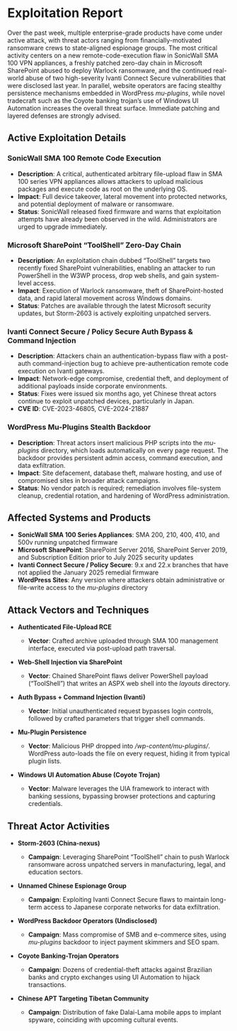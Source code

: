 # Exploitation Report

Over the past week, multiple enterprise-grade products have come under active attack, with threat actors ranging from financially-motivated ransomware crews to state-aligned espionage groups. The most critical activity centers on a new remote-code-execution flaw in SonicWall SMA 100 VPN appliances, a freshly patched zero-day chain in Microsoft SharePoint abused to deploy Warlock ransomware, and the continued real-world abuse of two high-severity Ivanti Connect Secure vulnerabilities that were disclosed last year. In parallel, website operators are facing stealthy persistence mechanisms embedded in WordPress *mu-plugins*, while novel tradecraft such as the Coyote banking trojan’s use of Windows UI Automation increases the overall threat surface. Immediate patching and layered defenses are strongly advised.

## Active Exploitation Details

### SonicWall SMA 100 Remote Code Execution
- **Description**: A critical, authenticated arbitrary file-upload flaw in SMA 100 series VPN appliances allows attackers to upload malicious packages and execute code as root on the underlying OS.  
- **Impact**: Full device takeover, lateral movement into protected networks, and potential deployment of malware or ransomware.  
- **Status**: SonicWall released fixed firmware and warns that exploitation attempts have already been observed in the wild. Administrators are urged to upgrade immediately.

### Microsoft SharePoint “ToolShell” Zero-Day Chain
- **Description**: An exploitation chain dubbed “ToolShell” targets two recently fixed SharePoint vulnerabilities, enabling an attacker to run PowerShell in the W3WP process, drop web shells, and gain system-level access.  
- **Impact**: Execution of Warlock ransomware, theft of SharePoint-hosted data, and rapid lateral movement across Windows domains.  
- **Status**: Patches are available through the latest Microsoft security updates, but Storm-2603 is actively exploiting unpatched servers.

### Ivanti Connect Secure / Policy Secure Auth Bypass & Command Injection
- **Description**: Attackers chain an authentication-bypass flaw with a post-auth command-injection bug to achieve pre-authentication remote code execution on Ivanti gateways.  
- **Impact**: Network-edge compromise, credential theft, and deployment of additional payloads inside corporate environments.  
- **Status**: Fixes were issued six months ago, yet Chinese threat actors continue to exploit unpatched devices, particularly in Japan.  
- **CVE ID**: CVE-2023-46805, CVE-2024-21887

### WordPress Mu-Plugins Stealth Backdoor
- **Description**: Threat actors insert malicious PHP scripts into the *mu-plugins* directory, which loads automatically on every page request. The backdoor provides persistent admin access, command execution, and data exfiltration.  
- **Impact**: Site defacement, database theft, malware hosting, and use of compromised sites in broader attack campaigns.  
- **Status**: No vendor patch is required; remediation involves file-system cleanup, credential rotation, and hardening of WordPress administration.

## Affected Systems and Products

- **SonicWall SMA 100 Series Appliances**: SMA 200, 210, 400, 410, and 500v running unpatched firmware  
- **Microsoft SharePoint**: SharePoint Server 2016, SharePoint Server 2019, and Subscription Edition prior to July 2025 security updates  
- **Ivanti Connect Secure / Policy Secure**: 9.x and 22.x branches that have not applied the January 2025 remedial firmware  
- **WordPress Sites**: Any version where attackers obtain administrative or file-write access to the *mu-plugins* directory

## Attack Vectors and Techniques

- **Authenticated File-Upload RCE**  
  - **Vector**: Crafted archive uploaded through SMA 100 management interface, executed via post-upload path traversal.

- **Web-Shell Injection via SharePoint**  
  - **Vector**: Chained SharePoint flaws deliver PowerShell payload (“ToolShell”) that writes an ASPX web shell into the *layouts* directory.

- **Auth Bypass + Command Injection (Ivanti)**  
  - **Vector**: Initial unauthenticated request bypasses login controls, followed by crafted parameters that trigger shell commands.

- **Mu-Plugin Persistence**  
  - **Vector**: Malicious PHP dropped into */wp-content/mu-plugins/*. WordPress auto-loads the file on every request, hiding it from typical plugin lists.

- **Windows UI Automation Abuse (Coyote Trojan)**  
  - **Vector**: Malware leverages the UIA framework to interact with banking sessions, bypassing browser protections and capturing credentials.

## Threat Actor Activities

- **Storm-2603 (China-nexus)**  
  - **Campaign**: Leveraging SharePoint “ToolShell” chain to push Warlock ransomware across unpatched servers in manufacturing, legal, and education sectors.

- **Unnamed Chinese Espionage Group**  
  - **Campaign**: Exploiting Ivanti Connect Secure flaws to maintain long-term access to Japanese corporate networks for data exfiltration.

- **WordPress Backdoor Operators (Undisclosed)**  
  - **Campaign**: Mass compromise of SMB and e-commerce sites, using *mu-plugins* backdoor to inject payment skimmers and SEO spam.

- **Coyote Banking-Trojan Operators**  
  - **Campaign**: Dozens of credential-theft attacks against Brazilian banks and crypto exchanges using UI Automation to hijack transactions.

- **Chinese APT Targeting Tibetan Community**  
  - **Campaign**: Distribution of fake Dalai-Lama mobile apps to implant spyware, coinciding with upcoming cultural events.

